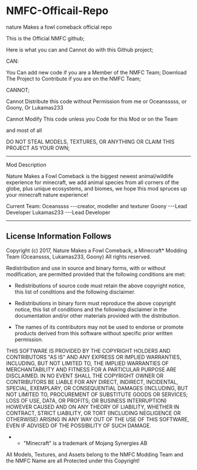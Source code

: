 # NMFC-Officail-Repo
nature Makes a fowl comeback official repo

This is the Official NMFC github;

Here is what you can and Cannot do with this Github project;

CAN:

You Can add new code if you  are a Member of the NMFC Team;
Download The Project to Contribute if you are on the NMFC Team;


CANNOT;

Cannot Distribute this code without Permission from me or Oceansssss, or Goony, Or Lukamas233

Cannot Modify This code unless you Code for this Mod or on the Team

and most of all

DO NOT STEAL MODELS, TEXTURES, OR ANYTHING OR CLAIM THIS PROJECT AS YOUR OWN;


___________________________________________________________________________________________________________________________________________

Mod Description


Nature Makes a Fowl Comeback is the biggest newest animal/wildlife experience for minecraft, we add animal species from all corners of the globe,
plus unique ecosystems, and biomes, we hope this mod spruces up your minecraft nature experience!

Current Team:
Oceanssss ---creator, modeller and texturer
Goony ---Lead Developer
Lukamas233 ---Lead Developer
__________________________________________________________________________________________________________________________________________



License Information Follows
---------------------------
Copyright (c) 2017, Nature Makes a Fowl Comeback, a Minecraft* Modding Team 
(Oceanssss, Lukamas233, Goony) All rights reserved.

Redistribution and use in source and binary forms, with or without modification, 
are permitted provided that the following conditions are met:

- Redistributions of source code must retain the above copyright notice, 
  this list of conditions and the following disclaimer.

- Redistributions in binary form must reproduce the above copyright notice, 
  this list of conditions and the following disclaimer in the documentation 
  and/or other materials provided with the distribution.

- The names of its contributors may not be used to endorse or promote products 
  derived from this software without specific prior written permission.

THIS SOFTWARE IS PROVIDED BY THE COPYRIGHT HOLDERS AND CONTRIBUTORS "AS IS" 
AND ANY EXPRESS OR IMPLIED WARRANTIES, INCLUDING, BUT NOT LIMITED TO, 
THE IMPLIED WARRANTIES OF MERCHANTABILITY AND FITNESS FOR A PARTICULAR PURPOSE 
ARE DISCLAIMED. IN NO EVENT SHALL THE COPYRIGHT OWNER OR CONTRIBUTORS BE 
LIABLE FOR ANY DIRECT, INDIRECT, INCIDENTAL, SPECIAL, EXEMPLARY, OR 
CONSEQUENTIAL DAMAGES (INCLUDING, BUT NOT LIMITED TO, PROCUREMENT OF SUBSTITUTE 
GOODS OR SERVICES; LOSS OF USE, DATA, OR PROFITS; OR BUSINESS INTERRUPTION) 
HOWEVER CAUSED AND ON ANY THEORY OF LIABILITY, WHETHER IN CONTRACT, STRICT 
LIABILITY, OR TORT (INCLUDING NEGLIGENCE OR OTHERWISE) ARISING IN ANY WAY OUT 
OF THE USE OF THIS SOFTWARE, EVEN IF ADVISED OF THE POSSIBILITY OF SUCH DAMAGE.

* - "Minecraft" is a trademark of Mojang Synergies AB

All Models, Textures, and Assets belong to the NMFC Modding Team and the NMFC Name are all Protected under this Copyright!
